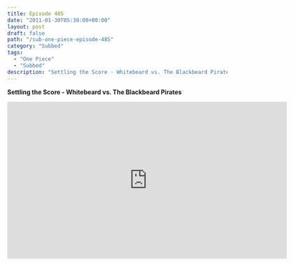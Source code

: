 ```yaml
---
title: Episode 485
date: "2011-01-30T05:30:00+00:00"
layout: post
draft: false
path: "/sub-one-piece-episode-485"
category: "Subbed"
tags:
  - "One Piece"
  - "Subbed"
description: "Settling the Score - Whitebeard vs. The Blackbeard Pirates"
---
```


**Settling the Score - Whitebeard vs. The Blackbeard Pirates**

<iframe width="640" height="360" src="https://www.rapidvideo.com/e/G6FRPEY950" frameborder="0" marginwidth=0 marginheight=0 scrolling=no allowfullscreen></iframe>

